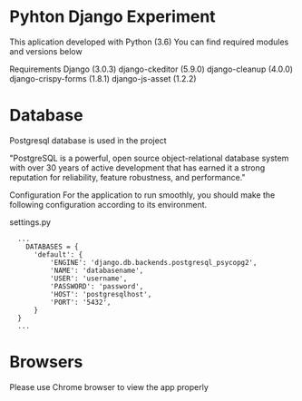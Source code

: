 Pyhton Django Experiment
=========================
This aplication developed with Python (3.6) You can find required modules and versions below

Requirements
Django (3.0.3)
django-ckeditor (5.9.0)
django-cleanup (4.0.0)
django-crispy-forms (1.8.1)
django-js-asset (1.2.2)

Database
========
Postgresql database is used in the project

"PostgreSQL is a powerful, open source object-relational database system with over 30 years of active development that has earned it a strong reputation for reliability, feature robustness, and performance."

Configuration
For the application to run smoothly, you should make the following configuration according to its environment.

settings.py
```
  ...
    DATABASES = {
      'default': {
          'ENGINE': 'django.db.backends.postgresql_psycopg2',
          'NAME': 'databasename',
          'USER': 'username',
          'PASSWORD': 'password',
          'HOST': 'postgresqlhost',
          'PORT': '5432',
      }
  }
  ...
```

Browsers
========
Please use Chrome browser to view the app properly
